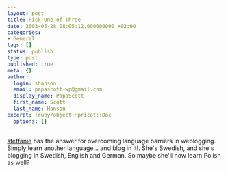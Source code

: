 ```yaml
---
layout: post
title: Pick One of Three
date: 2003-05-28 08:05:12.000000000 +02:00
categories:
- General
tags: []
status: publish
type: post
published: true
meta: {}
author:
  login: shanson
  email: papascott-wp@gmail.com
  display_name: PapaScott
  first_name: Scott
  last_name: Hanson
excerpt: !ruby/object:Hpricot::Doc
  options: {}
---
```

<p><a title="steffanie.net | logblogwhatever...: Polish or English?" href="http://www.steffanie.net/blog/arkiv/000578.html">steffanie</a> has the answer for overcoming language barriers in weblogging. Simply learn another language... and blog in it!. She's Swedish, and she's blogging in Swedish, English and German. So maybe she'll now learn Polish as well?</p>
